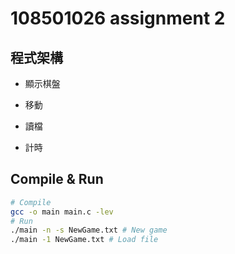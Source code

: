 # 108501026 assignment 2

## 程式架構

* 顯示棋盤

* 移動

* 讀檔

* 計時

## Compile & Run

```sh
# Compile
gcc -o main main.c -lev
# Run
./main -n -s NewGame.txt # New game
./main -1 NewGame.txt # Load file
```
